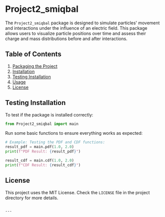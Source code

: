 # Project2_smiqbal

The `Project2_smiqbal` package is designed to simulate particles' movement and interactions under the influence of an electric field. This package allows users to visualize particle positions over time and assess their charge and mass distributions before and after interactions.

## Table of Contents

1. [Packaging the Project](#packaging-the-project)
2. [Installation](#installation)
3. [Testing Installation](#testing-installation)
4. [Usage](#usage)
5. [License](#license)

## Testing Installation

To test if the package is installed correctly:

```python
from Project2_smiqbal import main
```

Run some basic functions to ensure everything works as expected:

```python
# Example: Testing the PDF and CDF functions:
result_pdf = main.pdf(1.0, 2.0)
print(f"PDF Result: {result_pdf}")

result_cdf = main.cdf(1.0, 2.0)
print(f"CDF Result: {result_cdf}")
```

## License

This project uses the MIT License. Check the `LICENSE` file in the project directory for more details.
```

---
